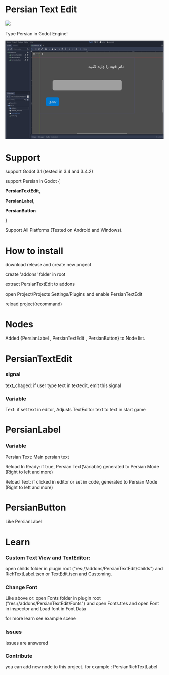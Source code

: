 # Persian Text Edit
[<img src="https://img.shields.io/static/v1?label=GODOT&message=Asset%20Library&color=478CBF&labelColor=FFFFFF&style=for-the-badge&logo=godotengine">](https://godotengine.org/asset-library/asset/1180)

Type Persian in Godot Engine!

![alt text](https://github.com/fazel87/PersianTextEdit/blob/main/Capture_2022_01_08_21_10_18_447.png?raw=true)

# Support
support Godot 3.1 (tested in 3.4 and 3.4.2)

support Persian in Godot {

  **PersianTextEdit**,
	
  **PersianLabel**,
	
  **PersianButton**
	
}

Support All Platforms (Tested on Android and Windows).

# How to install

download release and create new project
  
create 'addons' folder in root
  
extract PersianTextEdit to addons
  
open Project/Projects Settings/Plugins and enable PersianTextEdit
  
reload project(recommand)

# Nodes

Added {PersianLabel , PersianTextEdit , PersianButton} to Node list.

# PersianTextEdit
### signal
text_chaged: if user type text in textedit, emit this signal

### Variable
Text: if set text in editor, Adjusts TextEditor text to text in start game

# PersianLabel

### Variable

Persian Text: Main persian text

Reload In Ready: if true, Persian Text(Variable) generated to Persian Mode (Right to left and more)

Reload Text: if clicked in editor or set in code, generated to Persian Mode (Right to left and more)

# PersianButton

Like PersianLabel
# Learn

### Custom Text View and TextEditor:
open childs folder in plugin root ("res://addons/PersianTextEdit/Childs") and RichTextLabel.tscn or TextEdit.tscn and Customing.

### Change Font
Like above or:
open Fonts folder in plugin root ("res://addons/PersianTextEdit/Fonts") and open Fonts.tres and open Font in inspector and Load font in Font Data

for more learn see example scene

### Issues
Issues are answered

### Contribute
you can add new node to this project. for example : PersianRichTextLabel
